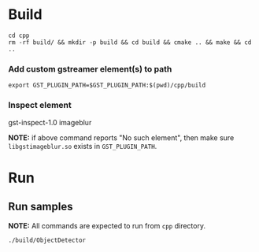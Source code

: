 
# Build
```
cd cpp
rm -rf build/ && mkdir -p build && cd build && cmake .. && make && cd ..
```

### Add custom gstreamer element(s) to path
```
export GST_PLUGIN_PATH=$GST_PLUGIN_PATH:$(pwd)/cpp/build
```

### Inspect element 
gst-inspect-1.0 imageblur

**NOTE:** if above command reports "No such element", then make sure `libgstimageblur.so` exists in  `GST_PLUGIN_PATH`.

# Run
## Run samples
**NOTE:** All commands are expected to run from `cpp` directory. 

```
./build/ObjectDetector
```
